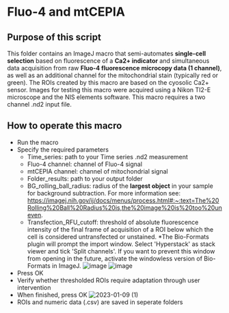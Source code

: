 # Fluo-4 and mtCEPIA

## Purpose of this script
This folder contains an ImageJ macro that semi-automates **single-cell selection** based on fluorescence of a **Ca2+ indicator** and simultaneous data acquisition from raw **Fluo-4 fluorescence microcopy data (1 channel)**, as well as an additional channel for the mitochondrial stain (typically red or green).
The ROIs created by this macro are based on the cyosolic Ca2+ sensor. Images for testing this macro were acquired using a Nikon TI2-E microscope and the NIS elements software. This macro requires a two channel .nd2 input file.

## How to operate this macro

* Run the macro
* Specify the required parameters
  * Time_series: path to your Time series .nd2 measurement
  * Fluo-4 channel: channel of Fluo-4 signal
  * mtCEPIA channel: channel of mitochondrial signal
  * Folder_results: path to your output folder
  * BG_rolling_ball_radius: radius of the **largest object** in your sample for background subtraction. For more information see: https://imagej.nih.gov/ij/docs/menus/process.html#:~:text=The%20Rolling%20Ball%20Radius%20is,the%20image%20is%20too%20uneven.
  * Transfection_RFU_cutoff: threshold of absolute fluorescence intensity of the final frame of acquisition of a ROI below which the cell is considered untransfected or unstained.
*The Bio-Formats plugin will prompt the import window. Select 'Hyperstack' as stack viewer and tick 'Split channels'. If you want to prevent this window from opening in the future, activate the windowless version of Bio-Formats in ImageJ.
![image](https://user-images.githubusercontent.com/38840043/222672367-9e25e26e-95ce-48be-aa54-545bd6a490df.png)
![image](https://user-images.githubusercontent.com/38840043/222531717-991d0687-b0c9-46a2-a841-285ec7317a2b.png)
* Press OK
* Verify whether thresholded ROIs require adaptation through user intervention
* When finished, press OK
![2023-01-09 (1)](https://user-images.githubusercontent.com/38840043/211396777-480df19a-10ad-4df0-a7d0-b0987f950fc9.png)
* ROIs and numeric data (.csv) are saved in seperate folders
